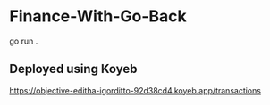 # Finance-With-Go-Back

go run .

## Deployed using Koyeb 

https://objective-editha-igorditto-92d38cd4.koyeb.app/transactions

